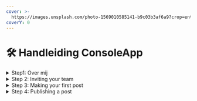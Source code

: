 ```yaml
---
cover: >-
  https://images.unsplash.com/photo-1569010585141-b9c03b3af6a9?crop=entropy&cs=tinysrgb&fm=jpg&ixid=MnwxOTcwMjR8MHwxfHNlYXJjaHw2fHxibHVlJTIwYnViYmxlc3xlbnwwfHx8fDE2NzQ3ODMxOTM&ixlib=rb-4.0.3&q=80
coverY: 0
---
```


# 🛠 Handleiding ConsoleApp

<details>

<summary>Step1: Over mij</summary>

&#x20;documentatie aan de app toe te kunnen voegen





</details>

<details>

<summary>Step 2: Inviting your team</summary>



</details>

<details>

<summary>Step 3: Making your first post</summary>

## Eerste week

In de eerste week van deze stage ben ik op zoek naar een manier waarop we documentatie kunnen meegeven aan een product. Bij elke feature die af is komt dan een blok met daarin wat er is ontwikkeld en hoe het door de gebruiker kan worden gebruikt.

:smile:kan ook met een smile&#x20;

&#x20;

</details>

<details>

<summary>Step 4: Publishing a post</summary>



</details>
